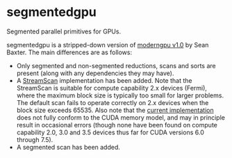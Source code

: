 segmentedgpu
============

Segmented parallel primitives for GPUs.

segmentedgpu is a stripped-down version of [moderngpu v1.0](http://nvlabs.github.io/moderngpu) by Sean Baxter. The main differences are as follows:

* Only segmented and non-segmented reductions, scans and sorts are present (along with any dependencies they may have).
* A [StreamScan](https://dl.acm.org/citation.cfm?id=2442539) implementation has been added. Note that the StreamScan is suitable for compute capability 2.x devices (Fermi), where the maximum block size is typically too small for larger problems. The default scan fails to operate correctly on 2.x devices when the block size exceeds 65535.
Also note that the [current implementation](include/kernels/streamscan.cuh) does not fully conform to the CUDA memory model, and may in principle result in occasional errors (though none have been found on compute capability 2.0, 3.0 and 3.5 devices thus far for CUDA versions 6.0 through 7.5).
* A segmented scan has been added.
